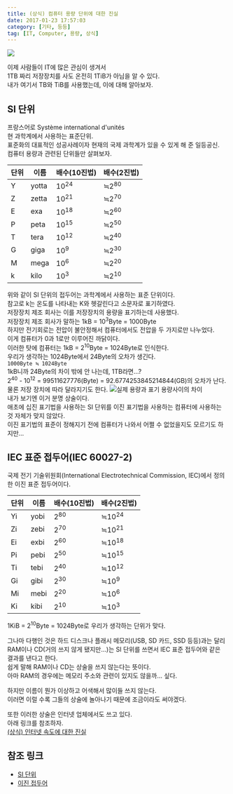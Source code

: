```yaml
---
title: (상식) 컴퓨터 용량 단위에 대한 진실
date: 2017-01-23 17:57:03
category: [기타, 등등]
tag: [IT, Computer, 용량, 상식]
---
```

![](thumb.png)

이제 사람들이 IT에 많은 관심이 생겨서  
1TB 짜리 저장장치를 사도 온전히 1TiB가 아님을 알 수 있다.  
내가 여기서 TB와 TiB를 사용했는데, 이에 대해 알아보자.  

## SI 단위  
프랑스어로 Système international d'unités  
현 과학계에서 사용하는 표준단위.  
표준화의 대표적인 성공사례이자 현재의 국제 과학계가 있을 수 있게 해 준 일등공신.  
컴퓨터 용량과 관련된 단위들만 살펴보자.

단위 | 이름 | 배수(10진법) | 배수(2진법)
--- | --- | --- | ---
Y | yotta | 10<sup>24</sup> | ≒2<sup>80</sup>
Z | zetta | 10<sup>21</sup> | ≒2<sup>70</sup>
E | exa | 10<sup>18</sup> | ≒2<sup>60</sup>
P | peta | 10<sup>15</sup> | ≒2<sup>50</sup>
T | tera | 10<sup>12</sup> | ≒2<sup>40</sup>
G | giga | 10<sup>9</sup> | ≒2<sup>30</sup>
M | mega | 10<sup>6</sup> | ≒2<sup>20</sup>
k | kilo | 10<sup>3</sup> | ≒2<sup>10</sup>

위와 같이 SI 단위의 접두어는 과학계에서 사용하는 표준 단위이다.  
참고로 k는 온도를 나타내는 K와 헷갈린다고 소문자로 표기하였다.  
저장장치 제조 회사는 이를 저장장치의 용량을 표기하는데 사용했다.  
저장장치 제조 회사가 말하는 1kB = 10<sup>3</sup>Byte = 1000Byte  
하지만 전기회로는 전압이 불안정해서 컴퓨터에서도 전압을 두 가지로만 나누었다.  
이게 컴퓨터가 0과 1로만 이루어진 까닭이다.  
이러한 탓에 컴퓨터는 1kB = 2<sup>10</sup>Byte = 1024Byte로 인식한다.  
우리가 생각하는 1024Byte에서 24Byte의 오차가 생긴다.  
`1000Byte ≒ 1024Byte`  
1kB니까 24Byte의 차이 밖에 안 나는데, 1TB라면...?  
2<sup>40</sup> - 10<sup>12</sup> = 99511627776(Byte) =  92.6774253845214844(GB)의 오차가 난다.  
물론 저장 장치에 따라 달라지기도 한다.
![실제 용량과 표기 용량사이의 차이](https://upload.wikimedia.org/wikipedia/commons/4/4f/Binaryvdecimal.svg)  
내가 보기엔 이거 분명 상술이다.  
애초에 십진 표기법을 사용하는 SI 단위를 이진 표기법을 사용하는 컴퓨터에 사용하는 것 자체가 맞지 않았다.  
이진 표기법의 표준이 정해지기 전에 컴퓨터가 나와서 어쩔 수 없었을지도 모르기도 하지만...  

## IEC 표준 접두어(IEC 60027-2)
국제 전기 기술위원회(International Electrotechnical Commission, IEC)에서 정의한 이진 표준 접두어이다.

단위 | 이름 | 배수(10진법) | 배수(2진법)
--- | --- | --- | ---
Yi | yobi | 2<sup>80</sup> | ≒10<sup>24</sup>
Zi | zebi | 2<sup>70</sup> | ≒10<sup>21</sup>
Ei | exbi | 2<sup>60</sup> | ≒10<sup>18</sup>
Pi | pebi | 2<sup>50</sup> | ≒10<sup>15</sup>
Ti | tebi | 2<sup>40</sup> | ≒10<sup>12</sup>
Gi | gibi | 2<sup>30</sup> | ≒10<sup>9</sup>
Mi | mebi | 2<sup>20</sup> | ≒10<sup>6</sup>
Ki | kibi | 2<sup>10</sup> | ≒10<sup>3</sup>

1KiB = 2<sup>10</sup>Byte = 1024Byte로 우리가 생각하는 단위가 맞다.  

그나마 다행인 것은 하드 디스크나 플래시 메모리(USB, SD 카드, SSD 등등)과는 달리  
RAM이나 CD(거의 쓰지 않게 됐지만...)는 SI 단위를 쓰면서 IEC 표준 접두어와 같은 결과를 낸다고 한다.  
쉽게 말해 RAM이나 CD는 상술을 쓰지 않는다는 뜻이다.  
아마 RAM의 경우에는 메모리 주소와 관련이 있지도 않을까... 싶다.

하지만 이름이 뭔가 이상하고 어색해서 많이들 쓰지 않는다.  
이러면 이럴 수록 그들의 상술에 놀아나기 때문에 조금이라도 써야겠다.  

또한 이러한 상술은 인터넷 업체에서도 쓰고 있다.  
아래 링크를 참조하자.  
[(상식) 인터넷 속도에 대한 진실](/2017/01/23/giga-internet-fact/)

## 참조 링크
* [SI 단위](https://namu.wiki/w/SI%20%EB%8B%A8%EC%9C%84)  
* [이진 접두어](https://ko.wikipedia.org/wiki/%EC%9D%B4%EC%A7%84_%EC%A0%91%EB%91%90%EC%96%B4)  